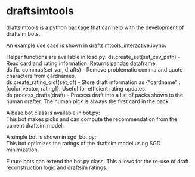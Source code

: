 # draftsimtools
draftsimtools is a python package that can help with the development of draftsim bots. 

An example use case is shown in draftsimtools_interactive.ipynb:  

Helper functions are available in load.py:
  ds.create_set(set_csv_path) - Read card and rating information. Returns pandas dataframe.  
  ds.fix_commas(set_var, drafts) - Remove problematic comma and quote characters from cardnames.  
  ds.create_rating_dict(set_df) - Store draft information as {"cardname" : [color_vector, rating]}. Useful for efficient rating updates.  
  ds.process_drafts(draft) - Process draft into a list of packs shown to the human drafter. The human pick is always the first card in the pack.  

A base bot class is available in bot.py:  
This bot makes picks and can compute the recommendation from the current draftsim model.  

A simple bot is shown in sgd_bot.py:  
This bot optimizes the ratings of the draftsim model using SGD minimization.  

Future bots can extend the bot.py class. This allows for the re-use of draft reconstruction logic and draftsim ratings.  
